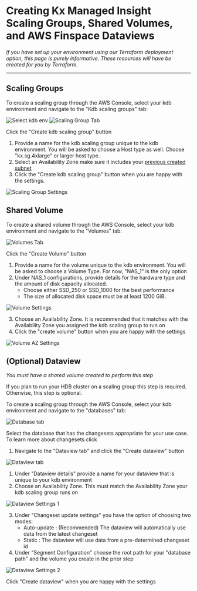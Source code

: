Creating Kx Managed Insight Scaling Groups, Shared Volumes, and AWS Finspace Dataviews
===============

*If you have set up your environment using our Terraform deployment option, this page is purely informative. These resources will have be created for you by Terraform.*

---------------

## Scaling Groups

To create a scaling group through the AWS Console, select your kdb environment and navigate to the "Kdb scaling groups" tab:

![Select kdb env](workshop/graphics/kdbenv.png)
![Scaling Group Tab](workshop/graphics/scalinggroups_tab.png)

Click the "Create kdb scaling group" button

1. Provide a name for the kdb scaling group unique to the kdb environment. You will be asked to choose a Host type as well. Choose "kx.sg.4xlarge" or larger host type.
2. Select an Availability Zone make sure it includes your [previous created subnet](https://docs.aws.amazon.com/vpc/latest/userguide/create-subnets.html)
3. Click the "Create kdb scaling group" button when you are happy with the settings.

![Scaling Group Settings](workshop/graphics/Create_kdb_scaling_group.png)

## Shared Volume

To create a shared volume through the AWS Console, select your kdb environment and navigate to the "Volumes" tab:

![Volumes Tab](workshop/graphics/volumes_tab.png)

Click the "Create Volume" button

1. Provide a name for the volume unique to the kdb environment. You will be asked to choose a Volume Type. For now, "NAS_1" is the only option
2. Under NAS_1 configurations, provide details for the hardware type and the amount of disk capacity allocated. 
    - Choose either SSD_250 or SSD_1000 for the best performance
    - The size of allocated disk space must be at least 1200 GiB.

![Volume Settings](workshop/graphics/Create_shared_volume_pt1.png)

3. Choose an Availability Zone. It is recommended that it matches with the Availability Zone you assigned the kdb scaling group to run on
4. Click the "create volume" button when you are happy with the settings

![Volume AZ Settings](workshop/graphics/Create_shared_volume_pt2.png)

## (Optional) Dataview 

*You must have a shared volume created to perform this step*

If you plan to run your HDB cluster on a scaling group this step is required. Otherwise, this step is optional.

To create a scaling group through the AWS Console, select your kdb environment and navigate to the "databases" tab:

![Database tab](workshop/graphics/database_tab.png)

Select the database that has the changesets appropriate for your use case.
To learn more about changesets click <placeholder>

1. Navigate to the "Dataview tab" and click the "Create dataview" button

![Dataview tab](workshop/graphics/Create_dataview_pt0.png)

1. Under "Dataview details" provide a name for your dataview that is unique to your kdb environment
2. Choose an Availability Zone. This must match the Availability Zone your kdb scaling group runs on

![Dataview Settings 1](workshop/graphics/Create_dataview_pt1.png)

3. Under "Changeset update settings" you have the option of choosing two modes:
    - Auto-update : (Recommended) The dataview will automatically use data from the latest changeset
    - Static      : The dataview will use data from a pre-determined changeset id
4. Under "Segment Configuration" choose the root path for your "database path" and the volume you create in the prior step

![Dataview Settings 2](workshop/graphics/Create_dataview_pt2.png)

Click "Create dataview" when you are happy with the settings
